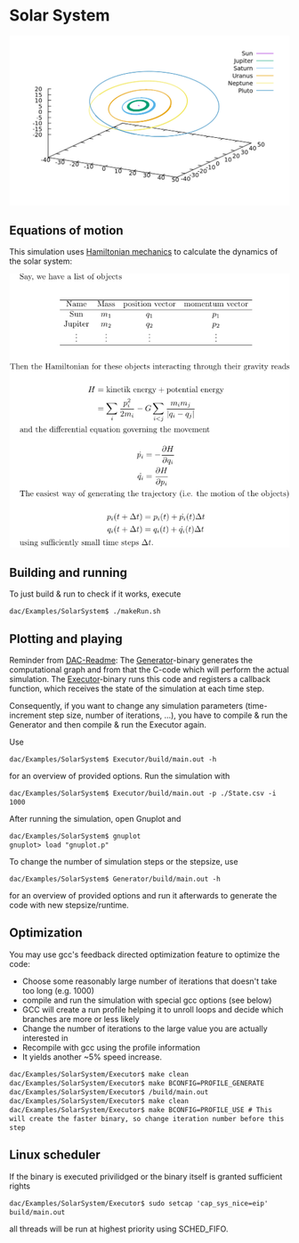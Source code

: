 # Solar System

![Picture Missing](./OuterSolarSystem.png "Outer solar system") 

## Equations of motion

This simulation uses [Hamiltonian mechanics](https://en.wikipedia.org/wiki/Hamiltonian_mechanics) to calculate the dynamics of the solar system:

![Picture Missing](../../Documentation/TexPictures/SolarSystemEoM.png "Hamiltonian mechanics")     

## Building and running
To just build & run to check if it works, execute 

```console
dac/Examples/SolarSystem$ ./makeRun.sh
```

## Plotting and playing
Reminder from [DAC-Readme](../../README.md): The [Generator](Generator)-binary generates the computational graph and from that the C-code which will perform the actual simulation. The [Executor](Executor)-binary runs this code and registers a callback function, which receives the state of the simulation at each time step.

Consequently, if you want to change any simulation parameters (time-increment step size, number of iterations, ...), you have to compile & run the Generator and then compile & run the Executor again.
    
Use
 
```console
dac/Examples/SolarSystem$ Executor/build/main.out -h
```
for an overview of provided options. Run the simulation with 

```console
dac/Examples/SolarSystem$ Executor/build/main.out -p ./State.csv -i 1000
```

After running the simulation, open Gnuplot and

```console
dac/Examples/SolarSystem$ gnuplot 
gnuplot> load "gnuplot.p"
```

To change the number of simulation steps or the stepsize, use

```console
dac/Examples/SolarSystem$ Generator/build/main.out -h
```

for an overview of provided options and run it afterwards to generate the code with new stepsize/runtime.

## Optimization
You may use gcc's feedback directed optimization feature to optimize the code: 
* Choose some reasonably large number of iterations that doesn't take too long (e.g. 1000)
* compile and run the simulation with special gcc options (see below)
* GCC will create a run profile helping it to unroll loops and decide which branches are more or less likely
* Change the number of iterations to the large value you are actually interested in
* Recompile with gcc using the profile information
* It yields another ~5% speed increase.

```console
dac/Examples/SolarSystem/Executor$ make clean
dac/Examples/SolarSystem/Executor$ make BCONFIG=PROFILE_GENERATE
dac/Examples/SolarSystem/Executor$ /build/main.out
dac/Examples/SolarSystem/Executor$ make clean
dac/Examples/SolarSystem/Executor$ make BCONFIG=PROFILE_USE # This will create the faster binary, so change iteration number before this step
```

## Linux scheduler
If the binary is executed privilidged or the binary itself is granted sufficient rights

```console
dac/Examples/SolarSystem/Executor$ sudo setcap 'cap_sys_nice=eip' build/main.out
```

all threads will be run at highest priority using SCHED_FIFO.
